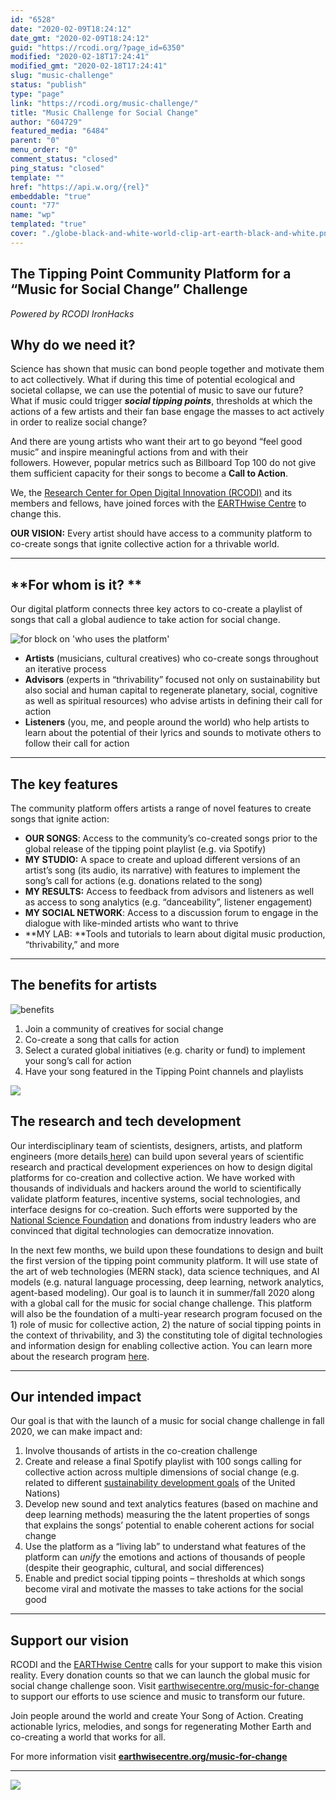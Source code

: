 ```yaml
---
id: "6528"
date: "2020-02-09T18:24:12"
date_gmt: "2020-02-09T18:24:12"
guid: "https://rcodi.org/?page_id=6350"
modified: "2020-02-18T17:24:41"
modified_gmt: "2020-02-18T17:24:41"
slug: "music-challenge"
status: "publish"
type: "page"
link: "https://rcodi.org/music-challenge/"
title: "Music Challenge for Social Change"
author: "604729"
featured_media: "6484"
parent: "0"
menu_order: "0"
comment_status: "closed"
ping_status: "closed"
template: ""
href: "https://api.w.org/{rel}"
embeddable: "true"
count: "77"
name: "wp"
templated: "true"
cover: "./globe-black-and-white-world-clip-art-earth-black-and-white.png"
---
```

## The Tipping Point Community Platform for a &#x201C;Music for Social Change&#x201D; Challenge

*Powered by RCODI IronHacks*

## Why do we need it? 

Science has shown that music can bond people together and motivate them to act collectively. What if during this time of potential ecological and societal collapse, we can use the potential of music to save our future? What if music could trigger ***social tipping points***, thresholds at which the actions of a few artists and their fan base engage the masses to act actively in order to realize social change? 

And there are young artists who want their art to go beyond &#x201C;feel good music&#x201D; and inspire meaningful actions from and with their followers.&#xA0;However, popular metrics such as Billboard Top 100 do not give them sufficient capacity for their songs to become a **Call to Action**.

We, the [Research Center for Open Digital Innovation  (RCODI)](http://www.rcodi.org) and its members and fellows, have joined forces with the [EARTHwise Centre](http://www.earthwisecenter.org) to change this.  

**OUR VISION:**  Every artist should have access to a community platform to co-create songs that ignite collective action for a thrivable world.

---

## **For whom is it? **

Our digital platform connects three key actors to co-create a playlist of songs that call a global audience to take action for social change.

![for block on &apos;who uses the platform&apos;](./globe-black-and-white-world-clip-art-earth-black-and-white.png)

- **Artists**
(musicians, cultural creatives) who co-create songs throughout an iterative process
- **Advisors**
 (experts in &#x201C;thrivability&#x201D; focused not only on sustainability but also social and human capital to regenerate planetary, social, cognitive as well as spiritual resources) who advise artists in defining their call for action 
- **Listeners**
(you, me, and people around the world) who help artists to learn about the potential of their lyrics and sounds to motivate others to follow their call for action

---

## **The key features**

The community platform offers artists a range of novel features to create songs that ignite action: 

- **OUR SONGS**: Access to the community&#x2019;s co-created songs prior to the global release of the tipping point playlist (e.g. via Spotify)
- **MY STUDIO:** A space to create and upload different versions of an artist&#x2019;s song (its audio, its narrative) with features to implement the song&#x2019;s call for actions (e.g. donations related to the song)
- **MY RESULTS:** Access to feedback from advisors and listeners as well as access to song analytics (e.g. 
&#x201C;danceability&#x201D;, listener engagement)
- **MY SOCIAL NETWORK**: Access to a discussion forum to engage in the dialogue with like-minded artists who want to thrive
- **MY LAB: **Tools and tutorials to learn about digital music production, &#x201C;thrivability,&#x201D; and more 

---

## The benefits for artists

![benefits](./thrive-spotify.png)

1. Join a community of creatives for social change
2. Co-create a song that calls for action
3. Select a curated global initiatives  (e.g. charity or fund) to implement your song&#x2019;s call for action
4. Have your song featured in the Tipping Point channels and playlists

![](./bg-pattern-blue-dots.jpg)
## The research and tech development

Our interdisciplinary team of scientists, designers, artists, and platform engineers (more details[ here](https://docs.google.com/presentation/d/1n-Fgy11di6IUmD8QZKqbZMjFCTDsacnTp8DyCqJSbhc/edit?usp=sharing)) can build upon several years of scientific research and practical development experiences on how to design digital platforms for co-creation and collective action. We have worked with thousands of individuals and hackers around the world to scientifically validate platform features, incentive systems, social technologies, and interface designs for co-creation. Such efforts were supported by the [National Science Foundation](http://www.nsf.org) and donations from industry leaders who are convinced that digital technologies can democratize innovation. 

In the next few months, we build upon these foundations to design and built the first version of the tipping point community platform. It will use state of the art of web technologies (MERN stack), data science techniques, and AI models (e.g. natural language processing, deep learning, network analytics, agent-based modeling). Our goal is to launch it in summer/fall 2020 along with a global call for the music for social change challenge. This platform will also be the foundation of a multi-year research program focused on the 1) role of music for collective action, 2) the nature of social tipping points in the context of thrivability, and 3) the constituting tole of digital technologies and information design for enabling collective action. You can learn more about the research program [here](https://docs.google.com/presentation/d/1n-Fgy11di6IUmD8QZKqbZMjFCTDsacnTp8DyCqJSbhc/edit?usp=sharing).  

---

## Our intended impact

Our goal is that with the launch of a music for social change challenge in fall 2020, we can make impact and: 

1. Involve thousands of artists in the co-creation challenge
2. Create and release a final Spotify playlist with 100 songs calling for collective action across multiple dimensions of social change (e.g. related to different [sustainability development goals](https://sustainabledevelopment.un.org/sdgs) of the United Nations)
3. Develop new sound and text analytics features (based on machine and deep learning methods) measuring the the latent properties of songs that explains the songs&#x2019; potential to enable coherent actions for social change
4. Use the platform as a &#x201C;living lab&#x201D; to understand what features of the platform can *unify* the emotions and actions of thousands of people (despite their geographic, cultural, and social differences)
5. Enable and predict social tipping points &#x2013; thresholds at which songs become viral and motivate the masses to take actions for the social good 

---

## Support our vision 

RCODI and the [EARTHwise Centre](http://www.earthwise.org) calls for your support to make this vision reality. Every donation counts so that we can launch the global music for social change challenge soon. Visit [earthwisecentre.org/music-for-change](https://www.earthwisecentre.org/music-for-change) to support our efforts to use science and music to transform our future. 

Join people around the world and create Your Song of Action. Creating actionable lyrics, melodies, and songs for regenerating Mother Earth and co-creating a world that works for all.

For more information visit [**earthwisecentre.org/music-for-change**](https://www.earthwisecentre.org/music-for-change)

---
![](./Background-1024x355.png)